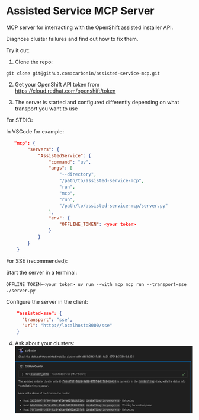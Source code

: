 # Assisted Service MCP Server

MCP server for interracting with the OpenShift assisted installer API.

Diagnose cluster failures and find out how to fix them.

Try it out:

1. Clone the repo:
```
git clone git@github.com:carbonin/assisted-service-mcp.git
```

2. Get your OpenShift API token from https://cloud.redhat.com/openshift/token


3. The server is started and configured differently depending on what transport you want to use

For STDIO:

In VSCode for example:
```json
   "mcp": {
        "servers": {
            "AssistedService": {
                "command": "uv",
                "args": [
                    "--directory",
                    "/path/to/assisted-service-mcp",
                    "run",
                    "mcp",
                    "run",
                    "/path/to/assisted-service-mcp/server.py"
                ],
                "env": {
                    "OFFLINE_TOKEN": <your token>
                }
            }
        }
    }
```

For SSE (recommended):

Start the server in a terminal:

`OFFLINE_TOKEN=<your token> uv run --with mcp mcp run --transport=sse ./server.py`

Configure the server in the client:

```json
    "assisted-sse": {
      "transport": "sse",
      "url": "http://localhost:8000/sse"
    }
```

4. Ask about your clusters:
![Example prompt asking about a cluster](images/cluster-prompt-example.png)
